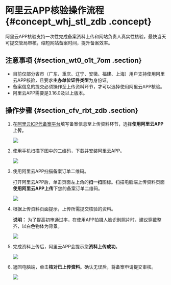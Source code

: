 # 阿里云APP核验操作流程 {#concept_whj_stl_zdb .concept}

阿里云APP核验支持一次性完成备案资料上传和网站负责人真实性核验，最快当天可提交管局审核，缩短网站备案时间，提升备案效率。

## 注意事项 {#section_wt0_o1t_7om .section}

-   目前仅部分省市（广东、重庆、辽宁、安徽、福建、上海）用户支持使用阿里云APP核验，且要求**主办单位证件类型**为身份证。
-   备案信息的提交必须操作至上传资料环节，才可以选择使用阿里云APP核验。
-   阿里云APP需要是3.16.0及以上版本。

## 操作步骤 {#section_cfv_rbt_zdb .section}

1.  在[阿里云ICP代备案平台](https://beian.aliyun.com/order/index.htm)填写备案信息至上传资料环节，选择**使用阿里云APP上传**。

    ![](http://static-aliyun-doc.oss-cn-hangzhou.aliyuncs.com/assets/img/14243/155911881348055_zh-CN.png)

2.  使用手机扫描下图中的二维码，下载并安装阿里云APP。

    ![](http://static-aliyun-doc.oss-cn-hangzhou.aliyuncs.com/assets/img/14243/155911881348057_zh-CN.png)

3.  使用阿里云APP扫描备案订单二维码。

    打开阿里云APP后，单击页面左上角的**扫一扫**图标。扫描电脑端上传资料页面**使用阿里云APP上传**下您的备案订单二维码。

    ![](http://static-aliyun-doc.oss-cn-hangzhou.aliyuncs.com/assets/img/14243/155911881348061_zh-CN.png)

4.  根据上传资料页面提示，上传所需提交核验的资料。

    **说明：** 为了提高初审通过率，在使用APP拍摄人脸识别照片时，建议穿戴整齐，以白色物体为背景。

    ![](http://static-aliyun-doc.oss-cn-hangzhou.aliyuncs.com/assets/img/14243/155911881348062_zh-CN.png)

5.  完成资料上传后，阿里云APP会提示您**资料上传成功**。

    ![](http://static-aliyun-doc.oss-cn-hangzhou.aliyuncs.com/assets/img/14243/155911881348063_zh-CN.png)

6.  返回电脑端，单击**核对已上传资料**。确认无误后，将备案申请提交审核。

    ![](http://static-aliyun-doc.oss-cn-hangzhou.aliyuncs.com/assets/img/14243/155911881348066_zh-CN.png)


